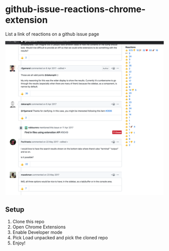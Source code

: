 # github-issue-reactions-chrome-extension
List a link of reactions on a github issue page

![Examlpe screenshot](example.png)

## Setup

1. Clone this repo
3. Open Chrome Extensions
4. Enable Developer mode
5. Pick Load unpacked and pick the cloned repo
6. Enjoy!
